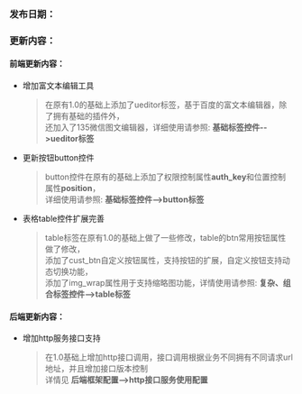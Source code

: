 ### 发布日期：

### 更新内容：

#### 前端更新内容：

* 增加富文本编辑工具
  > 在原有1.0的基础上添加了ueditor标签，基于百度的富文本编辑器，除了拥有基础的插件外，  
  > 还加入了135微信图文编辑器，详细使用请参照:   **基础标签控件--&gt;ueditor标签**
* 更新按钮button控件
  > button控件在原有的基础上添加了权限控制属性**auth\_key**和位置控制属性**position**，  
  > 详细使用请参照: **基础标签控件--&gt;button标签**
* 表格table控件扩展完善
  > table标签在原有1.0的基础上做了一些修改，table的btn常用按钮属性做了修改，  
  > 添加了cust\_btn自定义按钮属性，支持按钮的扩展，自定义按钮支持动态切换功能，  
  > 添加了img\_wrap属性用于支持缩略图功能，详情使用请参照: **复杂、组合标签控件--&gt;table标签**

#### 后端更新内容：

* 增加http服务接口支持
  > 在1.0基础上增加http接口调用，接口调用根据业务不同拥有不同请求url地址，并且增加接口版本控制  
  > 详情见 **后端框架配置--&gt;http接口服务使用配置**



